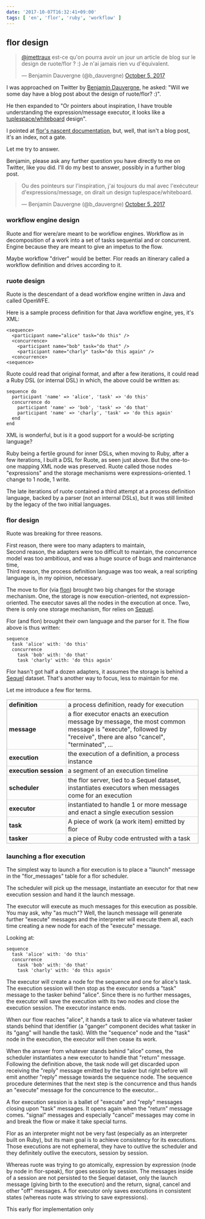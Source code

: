 ```yaml
---
date: '2017-10-07T16:32:41+09:00'
tags: [ 'en', 'flor', 'ruby', 'workflow' ]
---
```


## flor design

<blockquote class="twitter-tweet" data-align="right" data-width="350" data-conversation="none" data-lang="en" data-theme="dark"><p lang="fr" dir="ltr"><a href="https://twitter.com/jmettraux?ref_src=twsrc%5Etfw">@jmettraux</a> est-ce qu&#39;on pourra avoir un jour un article de blog sur le design de ruote/flor ? :) Je n&#39;ai jamais rien vu d&#39;équivalent.</p>&mdash; Benjamin Dauvergne (@b_dauvergne) <a href="https://twitter.com/b_dauvergne/status/915872140020404224?ref_src=twsrc%5Etfw">October 5, 2017</a></blockquote>
<script async src="//platform.twitter.com/widgets.js" charset="utf-8"></script>

I was approached on Twitter by [Benjamin Dauvergne](https://twitter.com/b_dauvergne), he asked: "Will we some day have a blog post about the design of ruote/flor? :)".

He then expanded to "Or pointers about inspiration, I have trouble understanding the expression/message executor, it looks like a [tuplespace/whiteboard](https://en.wikipedia.org/wiki/Tuple_space) design".

I pointed at [flor's nascent documentation](https://github.com/floraison/flor/tree/master/doc), but, well, that isn't a blog post, it's an index, not a gate.

Let me try to answer.

Benjamin, please ask any further question you have directly to me on Twitter, like you did. I'll do my best to answer, possibly in a further blog post.

<blockquote class="twitter-tweet" data-align="right" data-width="350" data-conversation="none" data-lang="en" data-theme="dark"><p lang="fr" dir="ltr">Ou des pointeurs sur l&#39;inspiration, j&#39;ai toujours du mal avec l&#39;exécuteur d&#39;expressions/message, on dirait un design tuplespace/whiteboard.</p>&mdash; Benjamin Dauvergne (@b_dauvergne) <a href="https://twitter.com/b_dauvergne/status/915872387073224705?ref_src=twsrc%5Etfw">October 5, 2017</a></blockquote>

### workflow engine design

Ruote and flor were/are meant to be workflow engines. Workflow as in decomposition of a work into a set of tasks sequential and or concurrent. Engine because they are meant to give an impetus to the flow.

Maybe workflow "driver" would be better. Flor reads an itinerary called a workflow definition and drives according to it.

### ruote design

Ruote is the descendant of a dead workflow engine written in Java and called OpenWFE.

Here is a sample process definition for that Java workflow engine, yes, it's XML:
<pre><code class="xml">&lt;sequence>
  &lt;participant name="alice" task="do this" />
  &lt;concurrence>
    &lt;participant name="bob" task="do that" />
    &lt;participant name="charly" task="do this again" />
  &lt;concurrence>
&lt;sequence>
</code></pre>

Ruote could read that original format, and after a few iterations, it could read a Ruby DSL (or internal DSL) in which, the above could be written as:

<pre><code class="ruby">sequence do
  participant 'name' => 'alice', 'task' => 'do this'
  concurrence do
    participant 'name' => 'bob', 'task' => 'do that'
    participant 'name' => 'charly', 'task' => 'do this again'
  end
end
</code></pre>

XML is wonderful, but is it a good support for a would-be scripting language?

Ruby being a fertile ground for inner DSLs, when moving to Ruby, after a few iterations, I built a DSL for Ruote, as seen just above. But the one-to-one mapping XML node was preserved. Ruote called those nodes "expressions" and the storage mechanisms were expressions-oriented. 1 change to 1 node, 1 write.

The late iterations of ruote contained a third attempt at a process definition language, backed by a parser (not an internal DSLs), but it was still limited by the legacy of the two initial languages.

### flor design

Ruote was breaking for three reasons.

First reason, there were too many adapters to maintain,
<br/>Second reason, the adapters were too difficult to maintain, the concurrence model was too ambitious, and was a huge source of bugs and maintenance time,
<br/>Third reason, the process definition language was too weak, a real scripting language is, in my opinion, necessary.

The move to flor (via [flon](https://github.com/flon-io)) brought two big changes for the storage mechanism. One, the storage is now execution-oriented, not expression-oriented. The executor saves all the nodes in the execution at once. Two, there is only one storage mechanism, flor relies on [Sequel](http://sequel.jeremyevans.net/).

Flor (and flon) brought their own language and the parser for it. The flow above is thus written:
<pre><code class="python">sequence
  task 'alice' with: 'do this'
  concurrence
    task 'bob' with: 'do that'
    task 'charly' with: 'do this again'
</code></pre>

Flor hasn't got half a dozen adapters, it assumes the storage is behind a [Sequel](http://sequel.jeremyevans.net/) dataset. That's another way to focus, less to maintain for me.

Let me introduce a few flor terms.

<style>
  table.glossary {
    border: lightgrey solid thin;
    border-collapse: collapse;
  }
  table.glossary td {
    border: lightgrey solid thin;
    padding: 0.1em 0.3em;
  }
  table.glossary td:first-of-type {
    width: 9em;
  }
</style>
  <table class="glossary">
  <tr><td><strong>definition</strong></td>
    <td>a process definition, ready for execution</td></tr>
  <tr><td><strong>message</strong></td>
    <td>a flor executor enacts an execution message by message, the most common message is "execute", followed by "receive", there are also "cancel", "terminated", ...</td></tr>
  <tr><td><strong>execution</strong></td>
    <td>the execution of a definition, a process instance</td></tr>
  <tr><td><strong>execution session</strong></td>
    <td> a segment of an execution timeline</td></tr>
  <tr><td><strong>scheduler</strong></td>
    <td>the flor server, tied to a Sequel dataset, instantiates executors when messages come for an execution</td></tr>
  <tr><td><strong>executor</strong></td>
    <td>instantiated to handle 1 or more message and enact a single execution session</td></tr>
  <tr><td><strong>task</strong></td>
    <td>A piece of work (a work item) emitted by flor</td></tr>
  <tr><td><strong>tasker</strong></td>
    <td>a piece of Ruby code entrusted with a task</td></tr>
</table>

### launching a flor execution

The simplest way to launch a flor execution is to place a "launch" message in the "flor_messages" table for a flor scheduler.

The scheduler will pick up the message, instantiate an executor for that new execution session and hand it the launch message.

The executor will execute as much messages for this execution as possible. You may ask, why "as much"? Well, the launch message will generate further "execute" messages and the interpreter will execute them all, each time creating a new node for each of the "execute" message.

Looking at:
<pre><code class="python">sequence
  task 'alice' with: 'do this'
  concurrence
    task 'bob' with: 'do that'
    task 'charly' with: 'do this again'
</code></pre>
The executor will create a node for the sequence and one for alice's task. The execution session will then stop as the executor sends a "task" message to the tasker behind "alice". Since there is no further messages, the executor will save the execution with its two nodes and close the execution session. The executor instance ends.

When our flow reaches "alice", it hands a task to alice via whatever tasker stands behind that identifier (a "ganger" component decides what tasker in its "gang" will handle the task). With the "sequence" node and the "task" node in the execution, the executor will then cease its work.

When the answer from whatever stands behind "alice" comes, the scheduler instantiates a new executor to handle that "return" message. Following the definition above, the task node will get discarded upon receiving the "reply" message emitted by the tasker but right before will emit another "reply" message towards the sequence node. The sequence procedure determines that the next step is the concurrence and thus hands an "execute" message for the concurrence to the executor...

A flor execution session is a ballet of "execute" and "reply" messages closing upon "task" messages. It opens again when the "return" message comes. "signal" messages and especially "cancel" messages may come in and break the flow or make it take special turns.

Flor as an interpreter might not be very fast (especially as an interpreter built on Ruby), but its main goal is to achieve consistency for its executions. Those executions are not ephemeral, they have to outlive the scheduler and they definitely outlive the executors, session by session.

Whereas ruote was trying to go atomically, expression by expression (node by node in flor-speak), flor goes session by session. The messages inside of a session are not persisted to the Sequel dataset, only the launch message (giving birth to the execution) and the return, signal, cancel and other "off" messages. A flor executor only saves executions in consistent states (whereas ruote was striving to save expressions).

This early flor implementation only

<script type="text/javascript" src="https://asciinema.org/a/uiHKBb1Y4ang7X8izZSLTdP52.js" id="asciicast-uiHKBb1Y4ang7X8izZSLTdP52" async></script>

